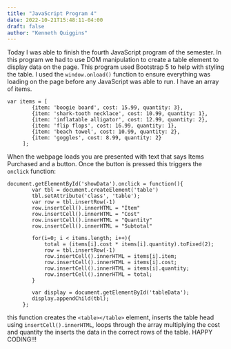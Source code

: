 ```yaml
---
title: "JavaScript Program 4"
date: 2022-10-21T15:48:11-04:00
draft: false
author: "Kenneth Quiggins"
---
```


Today I was able to finish the fourth JavaScript program of the semester.
In this program we had to use DOM manipulation to create a table element to display data on the page. This program used Bootstrap 5 to help with styling the table. I used the `window.onload()` function to ensure everything was loading on the page before any JavaScript was able to run. I have an array of items.
```
var items = [   		
        {item: 'boogie board', cost: 15.99, quantity: 3},   		
        {item: 'shark-tooth necklace', cost: 10.99, quantity: 1},   		
        {item: 'inflatable alligator', cost: 12.99, quantity: 2},   		
        {item: 'flip flops', cost: 16.99, quantity: 1},   		
        {item: 'beach towel', cost: 10.99, quantity: 2},    		
        {item: 'goggles', cost: 8.99, quantity: 2}   	
     ];

```
When the webpage loads you are presented with text that says Items Purchased and a button. Once the button is pressed this triggers the `onclick` function:

```
document.getElementById('showData').onclick = function(){
        var tbl = document.createElement('table')
        tbl.setAttribute('class', 'table');
        var row = tbl.insertRow(-1)
        row.insertCell().innerHTML = "Item"
        row.insertCell().innerHTML = "Cost"
        row.insertCell().innerHTML = "Quantity"
        row.insertCell().innerHTML = "Subtotal"

        for(i=0; i < items.length; i++){
            total = (items[i].cost * items[i].quantity).toFixed(2);
            row = tbl.insertRow(-1)
            row.insertCell().innerHTML = items[i].item;
            row.insertCell().innerHTML = items[i].cost;
            row.insertCell().innerHTML = items[i].quantity;
            row.insertCell().innerHTML = total;
        }

        var display = document.getElementById('tableData');
        display.appendChild(tbl);
     };

```
this function creates the `<table></table>` element, inserts the table head using `insertCell().innerHTML`, loops through the array multiplying the cost and quantity the inserts the data in the correct rows of the table. 
HAPPY CODING!!!



